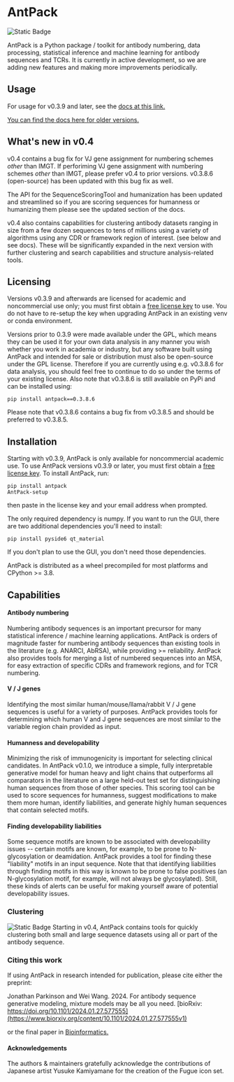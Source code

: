 # AntPack

![Static Badge](https://img.shields.io/badge/coverage-80%25-green)

AntPack is a Python package / toolkit for antibody numbering, data processing,
statistical inference and machine learning for antibody sequences and TCRs.
It is currently in active development, so we are adding new features
and making more improvements periodically.

## Usage

For usage for v0.3.9 and later, see the [docs at this link.](https://antpackdocumentationlatest.pages.dev/)

[You can find the docs here for older versions.](https://antpackdocumentation.pages.dev/)

## What's new in v0.4

v0.4 contains a bug fix for VJ gene assignment for numbering schemes
*other* than IMGT. If perforiming VJ gene assignment with numbering
schemes *other* than IMGT, please prefer v0.4 to prior versions.
v0.3.8.6 (open-source) has been updated with this bug fix as well.

The API for the SequenceScoringTool and humanization has been updated
and streamlined so if you are scoring sequences for humanness or
humanizing them please see the updated section of the docs.

v0.4 also contains capabilities for clustering antibody datasets
ranging in size from a few dozen sequences to tens of millions
using a variety of algorithms using any CDR or framework region
of interest. (see below and see docs). These will be significantly
expanded in the next version with further clustering and search
capabilities and structure analysis-related tools.

## Licensing

Versions v0.3.9 and afterwards are licensed for academic and noncommercial
use only; you must first obtain a [free license key](https://www.antpacklicensemanagement.com/)
to use. You do not have to re-setup the key when upgrading AntPack in
an existing venv or conda environment.

Versions prior to 0.3.9 were made available under the GPL, which means they
can be used it for your own data analysis in any manner you wish
whether you work in academia or industry,
but any software built using AntPack and intended for sale or distribution 
must also be open-source under the GPL license. Therefore if
you are currently using e.g. v0.3.8.6 for data analysis,
you should feel free to continue to do so under the
terms of your existing license. Also note that v0.3.8.6 is still
available on PyPi and can be installed using:
```
pip install antpack==0.3.8.6
```
Please note that v0.3.8.6 contains a bug fix from v0.3.8.5 and
should be preferred to v0.3.8.5.


## Installation

Starting with v0.3.9, AntPack is only available for noncommercial
academic use. To use AntPack versions
v0.3.9 or later, you must first obtain a [free license key](https://pwslicensekey.pythonanywhere.com/).
To install AntPack, run:
```
pip install antpack
AntPack-setup
```

then paste in the license key and your email address when prompted.

The only required dependency is numpy. If you want to run the GUI,
there are two additional dependencies you'll need to install:
```
pip install pyside6 qt_material
```

If you don't plan to use the GUI, you don't need those dependencies.

AntPack is distributed as a wheel precompiled for most platforms and CPython >= 3.8.

## Capabilities


#### Antibody numbering

Numbering antibody sequences is an important precursor for many statistical inference /
machine learning applications. AntPack is orders of magnitude faster for numbering
antibody sequences than existing tools in the literature (e.g. ANARCI, AbRSA),
while providing >= reliability. AntPack also provides tools for merging a list
of numbered sequences into an MSA, for easy extraction of specific CDRs and
framework regions, and for TCR numbering.


#### V / J genes

Identifying the most similar human/mouse/llama/rabbit V / J gene sequences is useful
for a variety of purposes. AntPack provides tools for determining which human
V and J gene sequences are most similar to the variable region chain provided
as input.


#### Humanness and developability

Minimizing the risk of immunogenicity is important for selecting clinical
candidates. In AntPack v0.1.0, we introduce a simple, fully interpretable
generative model for human heavy and light chains that outperforms all
comparators in the literature on a large held-out test set for distinguishing
human sequences from those of other species. This scoring tool can be used
to score sequences for humanness, suggest modifications to make them more
human, identify liabilities, and generate highly human sequences that contain
selected motifs.


#### Finding developability liabilities

Some sequence motifs are known to be associated with developability issues -- certain
motifs are known, for example, to be prone to N-glycosylation or deamidation. AntPack
provides a tool for finding these "liability" motifs in an input sequence. Note that
that identifying liabilities through finding motifs in this way is known to be prone
to false positives (an N-glycosylation motif, for example, will not always be glycosylated).
Still, these kinds of alerts can be useful for making yourself aware of potential
developability issues.

### Clustering

![Static Badge](https://img.shields.io/badge/New!-grey) Starting in v0.4,
AntPack contains tools for quickly clustering both small and large sequence
datasets using all or part of the antibody sequence.


### Citing this work

If using AntPack in research intended for publication, please cite
either the preprint:

Jonathan Parkinson and Wei Wang. 2024. For antibody sequence generative modeling,
mixture models may be all you need.
[bioRxiv: https://doi.org/10.1101/2024.01.27.577555](https://www.biorxiv.org/content/10.1101/2024.01.27.577555v1)

or the final paper in [Bioinformatics.](https://academic.oup.com/bioinformatics/article/40/5/btae278/7656770)

#### Acknowledgements

The authors & maintainers gratefully acknowledge the contributions of
Japanese artist Yusuke Kamiyamane for the creation of the Fugue icon set.
